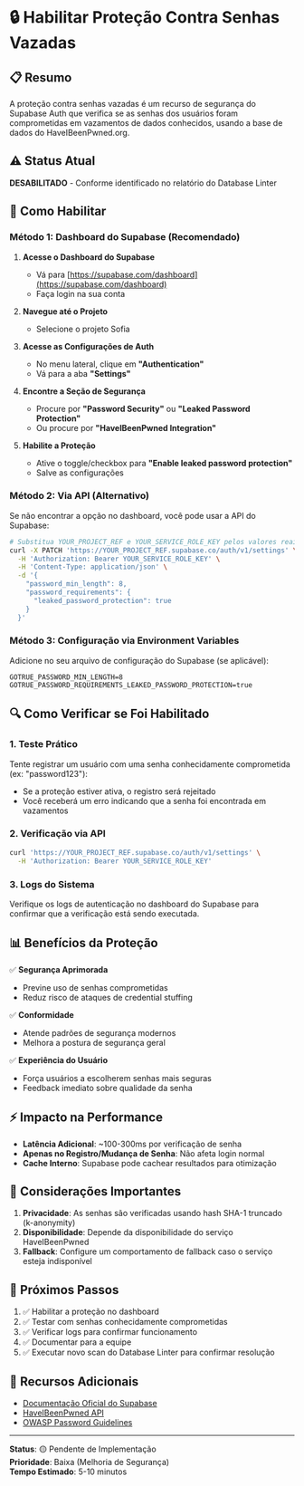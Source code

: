 # 🔒 Habilitar Proteção Contra Senhas Vazadas

## 📋 Resumo
A proteção contra senhas vazadas é um recurso de segurança do Supabase Auth que verifica se as senhas dos usuários foram comprometidas em vazamentos de dados conhecidos, usando a base de dados do HaveIBeenPwned.org.

## ⚠️ Status Atual
**DESABILITADO** - Conforme identificado no relatório do Database Linter

## 🎯 Como Habilitar

### Método 1: Dashboard do Supabase (Recomendado)

1. **Acesse o Dashboard do Supabase**
   - Vá para [https://supabase.com/dashboard](https://supabase.com/dashboard)
   - Faça login na sua conta

2. **Navegue até o Projeto**
   - Selecione o projeto Sofia

3. **Acesse as Configurações de Auth**
   - No menu lateral, clique em **"Authentication"**
   - Vá para a aba **"Settings"**

4. **Encontre a Seção de Segurança**
   - Procure por **"Password Security"** ou **"Leaked Password Protection"**
   - Ou procure por **"HaveIBeenPwned Integration"**

5. **Habilite a Proteção**
   - Ative o toggle/checkbox para **"Enable leaked password protection"**
   - Salve as configurações

### Método 2: Via API (Alternativo)

Se não encontrar a opção no dashboard, você pode usar a API do Supabase:

```bash
# Substitua YOUR_PROJECT_REF e YOUR_SERVICE_ROLE_KEY pelos valores reais
curl -X PATCH 'https://YOUR_PROJECT_REF.supabase.co/auth/v1/settings' \
  -H 'Authorization: Bearer YOUR_SERVICE_ROLE_KEY' \
  -H 'Content-Type: application/json' \
  -d '{
    "password_min_length": 8,
    "password_requirements": {
      "leaked_password_protection": true
    }
  }'
```

### Método 3: Configuração via Environment Variables

Adicione no seu arquivo de configuração do Supabase (se aplicável):

```env
GOTRUE_PASSWORD_MIN_LENGTH=8
GOTRUE_PASSWORD_REQUIREMENTS_LEAKED_PASSWORD_PROTECTION=true
```

## 🔍 Como Verificar se Foi Habilitado

### 1. Teste Prático
Tente registrar um usuário com uma senha conhecidamente comprometida (ex: "password123"):
- Se a proteção estiver ativa, o registro será rejeitado
- Você receberá um erro indicando que a senha foi encontrada em vazamentos

### 2. Verificação via API
```bash
curl 'https://YOUR_PROJECT_REF.supabase.co/auth/v1/settings' \
  -H 'Authorization: Bearer YOUR_SERVICE_ROLE_KEY'
```

### 3. Logs do Sistema
Verifique os logs de autenticação no dashboard do Supabase para confirmar que a verificação está sendo executada.

## 📊 Benefícios da Proteção

✅ **Segurança Aprimorada**
- Previne uso de senhas comprometidas
- Reduz risco de ataques de credential stuffing

✅ **Conformidade**
- Atende padrões de segurança modernos
- Melhora a postura de segurança geral

✅ **Experiência do Usuário**
- Força usuários a escolherem senhas mais seguras
- Feedback imediato sobre qualidade da senha

## ⚡ Impacto na Performance

- **Latência Adicional**: ~100-300ms por verificação de senha
- **Apenas no Registro/Mudança de Senha**: Não afeta login normal
- **Cache Interno**: Supabase pode cachear resultados para otimização

## 🚨 Considerações Importantes

1. **Privacidade**: As senhas são verificadas usando hash SHA-1 truncado (k-anonymity)
2. **Disponibilidade**: Depende da disponibilidade do serviço HaveIBeenPwned
3. **Fallback**: Configure um comportamento de fallback caso o serviço esteja indisponível

## 📝 Próximos Passos

1. ✅ Habilitar a proteção no dashboard
2. ✅ Testar com senhas conhecidamente comprometidas
3. ✅ Verificar logs para confirmar funcionamento
4. ✅ Documentar para a equipe
5. ✅ Executar novo scan do Database Linter para confirmar resolução

## 🔗 Recursos Adicionais

- [Documentação Oficial do Supabase](https://supabase.com/docs/guides/auth/password-security#password-strength-and-leaked-password-protection)
- [HaveIBeenPwned API](https://haveibeenpwned.com/API/v3)
- [OWASP Password Guidelines](https://owasp.org/www-project-authentication-cheat-sheet/)

---

**Status**: 🟡 Pendente de Implementação  
**Prioridade**: Baixa (Melhoria de Segurança)  
**Tempo Estimado**: 5-10 minutos